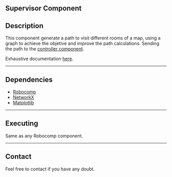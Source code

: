 Supervisor Component
----

Description
---
This component generate a path to visit different rooms of a map, using a graph to achieve the objetive and improve the path calculations. Sending the path to the [controller component][1].

Exhaustive documentation [here][3].

----
Dependencies
----
* [Robocomp][2]
*  [NetworkX][4]
*  [Matplotlib][5]

----
Executing
---
Same as any Robocomp component.

----
Contact
----
Feel free to contact if you have any doubt.

  [1]: https://github.com/JuanPTM/controller
  [2]: https://github.com/robocomp
  [3]: https://github.com/JuanPTM/supervisorPython/blob/master/Robotics_%20JuanPedroTorres.pdf
  [4]: https://networkx.github.io/
  [5]: https://matplotlib.org/
